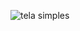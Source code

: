 ![tela simples](https://user-images.githubusercontent.com/90424448/219138855-deaef568-af3f-47ac-a0e7-23375a23bb7b.png)
